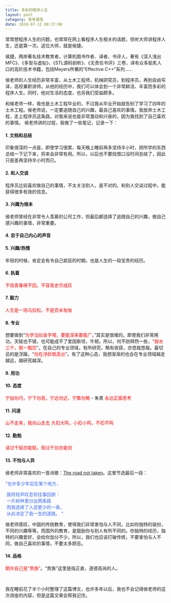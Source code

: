 ```yaml
---
title: 多彩的程序人生
layout: post
category: 思考感悟
date: 2010-07-12 00:27:00
---
```


常常想程序人生的问题，也常常在网上看程序人生相关的话题，但听大师讲程序人生，还是第一次。这位大师，就是侯捷。

侯捷，两岸著名技术教育者，计算机图书作者、译者、书评人，著有《深入浅出MFC》、《多型与虚拟》、《STL源码剖析》、《无责任书评》三卷，译有众多脍炙人口的高阶技术书籍，包括Meyers所著的&#8220;Effective C++&#8221;系列&#8230;&#8230; 

侯老师的人生经历非常丰富，从土木工程师，机械研究员，到程序员，再到自由写译，高校兼职讲师。从他的经历中，我们可以体会到一个非常鲜活、丰富而多彩的程序人生。同时，他对生活的态度，也另我们受益颇多。 

和侯老师一样，我也是土木工程毕业的，不过我从毕业开始就告别了学习了四年的土木工程。侯老师说，一定要追随自己的兴趣，最自己喜欢的事情。我放弃土木工程，走上程序员这条路，对我来说也是非常激动和兴奋的，因为我找到了自己喜欢的事情。
侯老师讲的过程，我做了一些笔记，记录一下：

#### 1. 文档和总结

印象很深的一点是，即使学习很累，每天晚上睡前再多坚持半小时，把所学的东西总结一下记下来，将来会非常有用。所以，以后也不要找借口没时间总结了，因此只是差再坚持半小时而已。

#### 2. 和人交谈

程序员比较喜欢做自己的事情，不太关注别人，是不对的。和别人交谈过程中，能获得很多有效的信息。 

#### 3. 兴趣为根本

侯老师曾经在非常令人羡慕的公司工作，但最后都选择了追随自己的兴趣，做自己感兴趣的事情，非常重要。

#### 4. 忠于自己内心的声音

#### 5. 兴趣/热情

年轻的时候，肯定会有令自己疯狂的时期，也是人生的一段宝贵的经历。 

#### 6. 执着

<span style="color: red;">不信青春唤不回，不容青史尽成灰</span>

#### 7. 毅力

<span style="color: red;">人生是一场马拉松，不是百米匆匆</span>

#### 8. 专业

想要做到&#8220;<span style="color: red;">为学当如金字塔，要能深来要能广。</span>&#8221;其实是很难的。即使我们非常用功，天赋也不错，也可能成不了爱因斯坦，牛顿。所以，何不防释然一些，&#8220;<span style="color: red;">弱水三千，取一瓢饮</span>&#8221;。在自己的专业领域，有所研究，略有收获，亦悠哉悠哉。最切忌的是浮躁，&#8220;<span style="color: red;">勿在浮砂筑高台</span>&#8221;。有了这种心态，我想渐渐的也会在专业领域越走越远，越研究越深。

#### 9. 用功

#### 10. 态度

<span style="color: red;">宁拙勿巧，宁下勿高，宁远勿近，宁繁勿略</span> - 朱熹
<span style="color: red;">永远正面思考</span>

#### 11. 问道

<span style="color: red;">山不走来，我向山走去</span>
<span style="color: red;">大扣大鸣，小扣小鸣，不扣不鸣</span>

#### 12. 勤勉

<span style="color: red;">读过千赋亦能赋，观过千剑亦能剑</span>

#### 13. 不怕与人异

侯老师非常喜欢的一首诗歌：[The road not taken](http://e.iciba.com/space-4258059-do-thread-id-76301.html)。这里节选最后一段：

<span style="color: #3366ff;">&#8221;</span><span style="color: #3366ff;">也许多少年后在某个地方，  </span>
<div><span style="color: #3366ff;">&nbsp;我将轻声叹息将往事回顾： </span></div> <div><span style="color: #3366ff;">&nbsp;一片树林里分出两条路 </span></div> <div><span style="color: #3366ff;">&nbsp;而我选择了人迹更少的一条， </span></div> <div><span style="color: #3366ff;">&nbsp;从此决定了我一生的道路。</span><span style="color: #3366ff;"> &#8220;</span>
</div>

侯老师感叹，中国的传统教育，使得我们非常害怕与人不同，比如你独特的装扮，不同的兴趣等等。而国外的教育，是鼓励你与别人有所不同的。你独特的经历，独特的兴趣爱好，会给你加分不少。所以，我们也应该打破传统，不要害怕与人不同，做自己喜欢的事情，不要太多顾忌。

#### 14. 品格

<span style="color: red;">期许自己是&#8220;贵族&#8221;</span>。&#8220;贵族&#8221;这里是指正直，道德高尚的人。

&nbsp;

我在睡前花了半个小时整理了这篇博文，也许多年以后，我也不会记得侯老师的这次讲座的内容，但是这篇文章会帮我记住。
